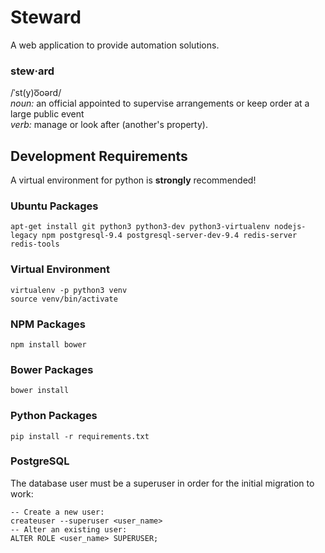 # Steward
A web application to provide automation solutions.

### stew·ard
/ˈst(y)o͞oərd/  
*noun:* an official appointed to supervise arrangements or keep order at a large public event  
*verb:* manage or look after (another's property).


## Development Requirements
A virtual environment for python is **strongly** recommended!

### Ubuntu Packages
```
apt-get install git python3 python3-dev python3-virtualenv nodejs-legacy npm postgresql-9.4 postgresql-server-dev-9.4 redis-server redis-tools
```

### Virtual Environment
```
virtualenv -p python3 venv
source venv/bin/activate
```

### NPM Packages
```
npm install bower
```

### Bower Packages
```
bower install
```

### Python Packages
```
pip install -r requirements.txt
```

### PostgreSQL
The database user must be a superuser in order for the initial migration to work:
```
-- Create a new user:
createuser --superuser <user_name>
-- Alter an existing user:
ALTER ROLE <user_name> SUPERUSER;
```